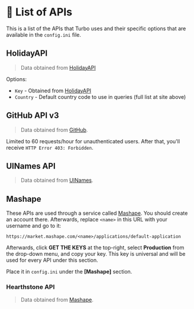 # :rocket: List of APIs
This is a list of the APIs that Turbo uses and their specific options that are available in the `config.ini` file.

## HolidayAPI
> Data obtained from [HolidayAPI](https://holidayapi.com/)

Options:
* `Key` - Obtained from [HolidayAPI](https://holidayapi.com/)
* `Country` - Default country code to use in queries (full list at site above)

## GitHub API v3
> Data obtained from [GitHub](https://github.com/).

Limited to 60 requests/hour for unauthenticated users. After that, you'll receive `HTTP Error 403: Forbidden`.

## UINames API
> Data obtained from [UINames](http://uinames.com/).

## Mashape
These APIs are used through a service called [Mashape](https://market.mashape.com/). You should create an account there. Afterwards, replace `<name>` in this URL with your username and go to it:

```
https://market.mashape.com/<name>/applications/default-application
```

Afterwards, click **GET THE KEYS** at the top-right, select **Production** from the drop-down menu, and copy your key. This key is universal and will be used for every API under this section.

Place it in `config.ini` under the **[Mashape]** section.

### Hearthstone API
> Data obtained from [Mashape](https://market.mashape.com/omgvamp/hearthstone).